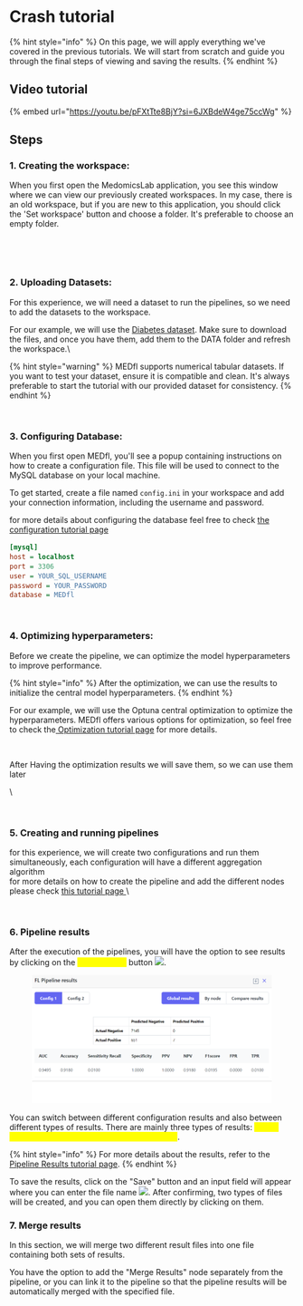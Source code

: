 # Crash tutorial

{% hint style="info" %}
On this page, we will apply everything we've covered in the previous tutorials. We will start from scratch and guide you through the final steps of viewing and saving the results.
{% endhint %}

## Video tutorial

{% embed url="https://youtu.be/pFXtTte8BjY?si=6JXBdeW4ge75ccWg" %}

## Steps&#x20;

### 1. Creating the workspace:&#x20;

When you first open the MedomicsLab application, you see this window where we can view our previously created workspaces. In my case, there is an old workspace, but if you are new to this application, you should click the 'Set workspace' button and choose a folder. It's preferable to choose an empty folder.

<figure><img src="../../../.gitbook/assets/List of nodes (10).png" alt=""><figcaption></figcaption></figure>

<figure><img src="../../../.gitbook/assets/image (39).png" alt=""><figcaption></figcaption></figure>

### 2. Uploading Datasets:

&#x20;For this experience, we will need a dataset to run the pipelines, so we need to add the datasets to the workspace.

For our example, we will use the [Diabetes dataset](https://drive.google.com/drive/folders/1i3kGKTxq-1XulRQNU7iKksYs2fGGzCAj?usp=sharing). Make sure to download the files, and once you have them, add them to the DATA folder and refresh the workspace.\


{% hint style="warning" %}
MEDfl supports numerical tabular datasets. If you want to test your dataset, ensure it is compatible and clean. It's always preferable to start the tutorial with our provided dataset for consistency.
{% endhint %}

<figure><img src="../../../.gitbook/assets/image (40).png" alt=""><figcaption></figcaption></figure>

### 3. Configuring Database:&#x20;

When you first open MEDfl, you'll see a popup containing instructions on how to create a configuration file. This file will be used to connect to the MySQL database on your local machine.

To get started, create a file named `config.ini` in your workspace and add your connection information, including the username and password.

for more details about configuring the database feel free to check [the configuration tutorial page ](configure-database.md)

```ini
[mysql]
host = localhost
port = 3306
user = YOUR_SQL_USERNAME
password = YOUR_PASSWORD
database = MEDfl
```

<figure><img src="../../../.gitbook/assets/image (41).png" alt=""><figcaption></figcaption></figure>

### 4. Optimizing hyperparameters:&#x20;

Before we create the pipeline, we can optimize the model hyperparameters to improve performance.&#x20;

{% hint style="info" %}
After the optimization, we can use the results to initialize the central model hyperparameters.
{% endhint %}

For our example, we will use the Optuna central optimization to optimize the hyperparameters. MEDfl offers various options for optimization, so feel free to check the[ Optimization tutorial page](hyperparameters-optimization.md) for more details.

<figure><img src="../../../.gitbook/assets/image (42).png" alt=""><figcaption></figcaption></figure>

After Having the optimization results we will save them, so we can use them later&#x20;

\


<figure><img src="../../../.gitbook/assets/image (45).png" alt=""><figcaption></figcaption></figure>

### 5. Creating and running pipelines&#x20;

for this experience, we will create two configurations and run them simultaneously, each configuration will have a different aggregation algorithm \
for more details on how to create the pipeline and add the different nodes please check [this tutorial page  ](create-pipelines.md)\


<figure><img src="../../../.gitbook/assets/image (46).png" alt=""><figcaption></figcaption></figure>

### 6. Pipeline results&#x20;

After the execution of the pipelines, you will have the option to see results by clicking on the <mark style="color:yellow;">"See results"</mark> button ![](<../../../.gitbook/assets/image (2).png>).

<figure><img src="../../../.gitbook/assets/image (1) (1) (1) (1) (1).png" alt=""><figcaption></figcaption></figure>

&#x20;You can switch between different configuration results and also between different types of results. There are mainly three types of results: <mark style="color:yellow;">Global results, results by node, and compare results</mark>.&#x20;

{% hint style="info" %}
For more details about the results, refer to the [Pipeline Results tutorial page](pipeline-results.md).
{% endhint %}

To save the results, click on the "Save" button and an input field will appear where you can enter the file name ![](<../../../.gitbook/assets/image (2) (1).png>). After confirming, two types of files will be created, and you can open them directly by clicking on them.&#x20;

### 7. Merge results&#x20;

In this section, we will merge two different result files into one file containing both sets of results.

&#x20;You have the option to add the "Merge Results" node separately from the pipeline, or you can link it to the pipeline so that the pipeline results will be automatically merged with the specified file.

